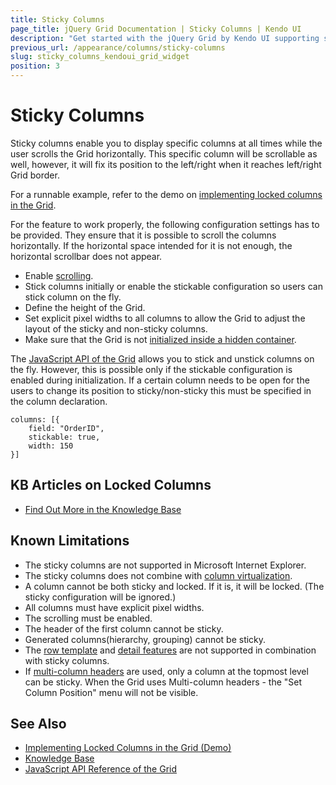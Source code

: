 ```yaml
---
title: Sticky Columns
page_title: jQuery Grid Documentation | Sticky Columns | Kendo UI
description: "Get started with the jQuery Grid by Kendo UI supporting sticky columns that are visible at all times while the user scrolls the Grid horizontally."
previous_url: /appearance/columns/sticky-columns
slug: sticky_columns_kendoui_grid_widget
position: 3
---
```


# Sticky Columns

Sticky columns enable you to display specific columns at all times while the user scrolls the Grid horizontally. This specific column will be scrollable as well, however, it will fix its position to the left/right when it reaches left/right Grid border.

For a runnable example, refer to the demo on [implementing locked columns in the Grid](https://demos.telerik.com/kendo-ui/grid/sticky-columns).

For the feature to work properly, the following configuration settings has to be provided. They ensure that it is possible to scroll the columns horizontally. If the horizontal space intended for it is not enough, the horizontal scrollbar does not appear.
* Enable [scrolling](#scrolling).
* Stick columns initially or enable the stickable configuration so users can stick column on the fly.
* Define the height of the Grid.
* Set explicit pixel widths to all columns to allow the Grid to adjust the layout of the sticky and non-sticky columns.
* Make sure that the Grid is not [initialized inside a hidden container](#hidden-containers).

The [JavaScript API of the Grid](/api/javascript/ui/grid) allows you to stick and unstick columns on the fly. However, this is possible only if the stickable configuration is enabled during initialization. If a certain column needs to be open for the users to change its position to sticky/non-sticky this must be specified in the column declaration.
```
columns: [{
    field: "OrderID",
    stickable: true,
    width: 150
}]
```

## KB Articles on Locked Columns

* [Find Out More in the Knowledge Base](/knowledge-base)

## Known Limitations

* The sticky columns are not supported in Microsoft Internet Explorer.
* The sticky columns does not combine with [column virtualization](https://demos.telerik.com/kendo-ui/grid/column-virtualization).
* A column cannot be both sticky and locked. If it is, it will be locked. (The sticky configuration will be ignored.)
* All columns must have explicit pixel widths.
* The scrolling must be enabled.
* The header of the first column cannot be sticky.
* Generated columns(hierarchy, grouping) cannot be sticky.
* The [row template](https://demos.telerik.com/kendo-ui/grid/rowtemplate) and [detail features](https://demos.telerik.com/kendo-ui/grid/detailtemplate) are not supported in combination with sticky columns. 
* If [multi-column headers](https://demos.telerik.com/kendo-ui/grid/multicolumnheaders) are used, only a column at the topmost level can be sticky. When the Grid uses Multi-column headers - the "Set Column Position" menu will not be visible.




## See Also

* [Implementing Locked Columns in the Grid (Demo)](https://demos.telerik.com/kendo-ui/grid/sticky-columns)
* [Knowledge Base](/knowledge-base)
* [JavaScript API Reference of the Grid](/api/javascript/ui/grid)
